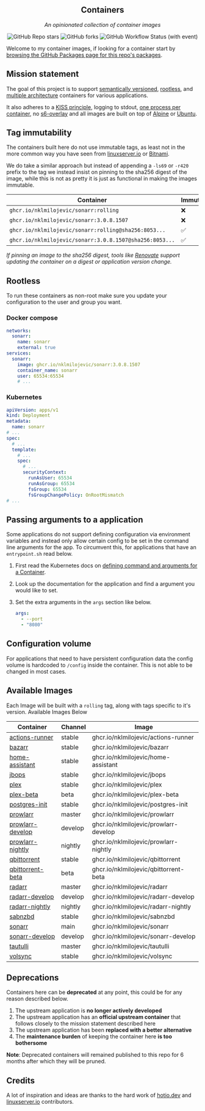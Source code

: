 <!---
NOTE: AUTO-GENERATED FILE
to edit this file, instead edit its template at: ./scripts/templates/README.md.j2
-->
<div align="center">


## Containers

_An opinionated collection of container images_

</div>

<div align="center">

![GitHub Repo stars](https://img.shields.io/github/stars/nklmilojevic/containers?style=for-the-badge)
![GitHub forks](https://img.shields.io/github/forks/nklmilojevic/containers?style=for-the-badge)
![GitHub Workflow Status (with event)](https://img.shields.io/github/actions/workflow/status/nklmilojevic/containers/release-scheduled.yaml?style=for-the-badge&label=Scheduled%20Release)

</div>

Welcome to my container images, if looking for a container start by [browsing the GitHub Packages page for this repo's packages](https://github.com/nklmilojevic?tab=packages&repo_name=containers).

## Mission statement

The goal of this project is to support [semantically versioned](https://semver.org/), [rootless](https://rootlesscontaine.rs/), and [multiple architecture](https://www.docker.com/blog/multi-arch-build-and-images-the-simple-way/) containers for various applications.

It also adheres to a [KISS principle](https://en.wikipedia.org/wiki/KISS_principle), logging to stdout, [one process per container](https://testdriven.io/tips/59de3279-4a2d-4556-9cd0-b444249ed31e/), no [s6-overlay](https://github.com/just-containers/s6-overlay) and all images are built on top of [Alpine](https://hub.docker.com/_/alpine) or [Ubuntu](https://hub.docker.com/_/ubuntu).

## Tag immutability

The containers built here do not use immutable tags, as least not in the more common way you have seen from [linuxserver.io](https://fleet.linuxserver.io/) or [Bitnami](https://bitnami.com/stacks/containers).

We do take a similar approach but instead of appending a `-ls69` or `-r420` prefix to the tag we instead insist on pinning to the sha256 digest of the image, while this is not as pretty it is just as functional in making the images immutable.

| Container                                          | Immutable |
|----------------------------------------------------|-----------|
| `ghcr.io/nklmilojevic/sonarr:rolling`                   | ❌         |
| `ghcr.io/nklmilojevic/sonarr:3.0.8.1507`                | ❌         |
| `ghcr.io/nklmilojevic/sonarr:rolling@sha256:8053...`    | ✅         |
| `ghcr.io/nklmilojevic/sonarr:3.0.8.1507@sha256:8053...` | ✅         |

_If pinning an image to the sha256 digest, tools like [Renovate](https://github.com/renovatebot/renovate) support updating the container on a digest or application version change._

## Rootless

To run these containers as non-root make sure you update your configuration to the user and group you want.

### Docker compose

```yaml
networks:
  sonarr:
    name: sonarr
    external: true
services:
  sonarr:
    image: ghcr.io/nklmilojevic/sonarr:3.0.8.1507
    container_name: sonarr
    user: 65534:65534
    # ...
```

### Kubernetes

```yaml
apiVersion: apps/v1
kind: Deployment
metadata:
  name: sonarr
# ...
spec:
  # ...
  template:
    # ...
    spec:
      # ...
      securityContext:
        runAsUser: 65534
        runAsGroup: 65534
        fsGroup: 65534
        fsGroupChangePolicy: OnRootMismatch
# ...
```

## Passing arguments to a application

Some applications do not support defining configuration via environment variables and instead only allow certain config to be set in the command line arguments for the app. To circumvent this, for applications that have an `entrypoint.sh` read below.

1. First read the Kubernetes docs on [defining command and arguments for a Container](https://kubernetes.io/docs/tasks/inject-data-application/define-command-argument-container/).
2. Look up the documentation for the application and find a argument you would like to set.
3. Set the extra arguments in the `args` section like below.

    ```yaml
    args:
      - --port
      - "8080"
    ```

## Configuration volume

For applications that need to have persistent configuration data the config volume is hardcoded to `/config` inside the container. This is not able to be changed in most cases.

## Available Images

Each Image will be built with a `rolling` tag, along with tags specific to it's version. Available Images Below

Container | Channel | Image
--- | --- | ---
[actions-runner](https://github.com/nklmilojevic/containers/pkgs/container/actions-runner) | stable | ghcr.io/nklmilojevic/actions-runner
[bazarr](https://github.com/nklmilojevic/containers/pkgs/container/bazarr) | stable | ghcr.io/nklmilojevic/bazarr
[home-assistant](https://github.com/nklmilojevic/containers/pkgs/container/home-assistant) | stable | ghcr.io/nklmilojevic/home-assistant
[jbops](https://github.com/nklmilojevic/containers/pkgs/container/jbops) | stable | ghcr.io/nklmilojevic/jbops
[plex](https://github.com/nklmilojevic/containers/pkgs/container/plex) | stable | ghcr.io/nklmilojevic/plex
[plex-beta](https://github.com/nklmilojevic/containers/pkgs/container/plex-beta) | beta | ghcr.io/nklmilojevic/plex-beta
[postgres-init](https://github.com/nklmilojevic/containers/pkgs/container/postgres-init) | stable | ghcr.io/nklmilojevic/postgres-init
[prowlarr](https://github.com/nklmilojevic/containers/pkgs/container/prowlarr) | master | ghcr.io/nklmilojevic/prowlarr
[prowlarr-develop](https://github.com/nklmilojevic/containers/pkgs/container/prowlarr-develop) | develop | ghcr.io/nklmilojevic/prowlarr-develop
[prowlarr-nightly](https://github.com/nklmilojevic/containers/pkgs/container/prowlarr-nightly) | nightly | ghcr.io/nklmilojevic/prowlarr-nightly
[qbittorrent](https://github.com/nklmilojevic/containers/pkgs/container/qbittorrent) | stable | ghcr.io/nklmilojevic/qbittorrent
[qbittorrent-beta](https://github.com/nklmilojevic/containers/pkgs/container/qbittorrent-beta) | beta | ghcr.io/nklmilojevic/qbittorrent-beta
[radarr](https://github.com/nklmilojevic/containers/pkgs/container/radarr) | master | ghcr.io/nklmilojevic/radarr
[radarr-develop](https://github.com/nklmilojevic/containers/pkgs/container/radarr-develop) | develop | ghcr.io/nklmilojevic/radarr-develop
[radarr-nightly](https://github.com/nklmilojevic/containers/pkgs/container/radarr-nightly) | nightly | ghcr.io/nklmilojevic/radarr-nightly
[sabnzbd](https://github.com/nklmilojevic/containers/pkgs/container/sabnzbd) | stable | ghcr.io/nklmilojevic/sabnzbd
[sonarr](https://github.com/nklmilojevic/containers/pkgs/container/sonarr) | main | ghcr.io/nklmilojevic/sonarr
[sonarr-develop](https://github.com/nklmilojevic/containers/pkgs/container/sonarr-develop) | develop | ghcr.io/nklmilojevic/sonarr-develop
[tautulli](https://github.com/nklmilojevic/containers/pkgs/container/tautulli) | master | ghcr.io/nklmilojevic/tautulli
[volsync](https://github.com/nklmilojevic/containers/pkgs/container/volsync) | stable | ghcr.io/nklmilojevic/volsync


## Deprecations

Containers here can be **deprecated** at any point, this could be for any reason described below.

1. The upstream application is **no longer actively developed**
2. The upstream application has an **official upstream container** that follows closely to the mission statement described here
3. The upstream application has been **replaced with a better alternative**
4. The **maintenance burden** of keeping the container here **is too bothersome**

**Note**: Deprecated containers will remained published to this repo for 6 months after which they will be pruned.

## Credits

A lot of inspiration and ideas are thanks to the hard work of [hotio.dev](https://hotio.dev/) and [linuxserver.io](https://www.linuxserver.io/) contributors.